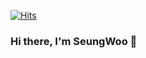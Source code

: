[![Hits](https://hits.seeyoufarm.com/api/count/incr/badge.svg?url=https%3A%2F%2Fgithub.com%2Fberenickt&count_bg=%234BA00A&title_bg=%23555555&icon=github.svg&icon_color=%23E7E7E7&title=hits&edge_flat=false)](https://hits.seeyoufarm.com)

### Hi there, I'm SeungWoo 👋

<!--
**berenickt/berenickt** is a ✨ _special_ ✨ repository because its `README.md` (this file) appears on your GitHub profile.

- 🌏 포트폴리오 

- 🔭 I’m currently working on ...
- 🌱 I’m currently learning ...
- 👯 I’m looking to collaborate on ...
- 🤔 I’m looking for help with ...
..
-->




